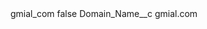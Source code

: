 <?xml version="1.0" encoding="UTF-8"?>
<CustomMetadata xmlns="http://soap.sforce.com/2006/04/metadata" xmlns:xsi="http://www.w3.org/2001/XMLSchema-instance" xmlns:xsd="http://www.w3.org/2001/XMLSchema">
    <label>gmial_com</label>
    <protected>false</protected>
    <values>
        <field>Domain_Name__c</field>
        <value xsi:type="xsd:string">gmial.com</value>
    </values>
</CustomMetadata>
